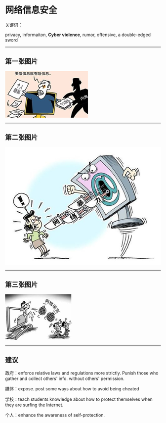 # 网络信息安全

关键词：

privacy, informaiton, **Cyber violence**, rumor, offensive, a double-edged sword

------

## 第一张图片

![](online_privacy_rumor1.jpg)





------

## 第二张图片

![](online_privacy_rumor2.jpg)

------

## 第三张图片

![](online_privacy_rumor3.jpg)

------

## 建议

政府：enforce relative laws and regulations more strictly. Punish those who gather and collect others' info. without others' permission.

媒体：expose. post some ways about how to avoid being cheated 

学校：teach students knowledge about how to protect themselves when they are surfing the Internet.

个人：enhance the awareness of self-protection. 